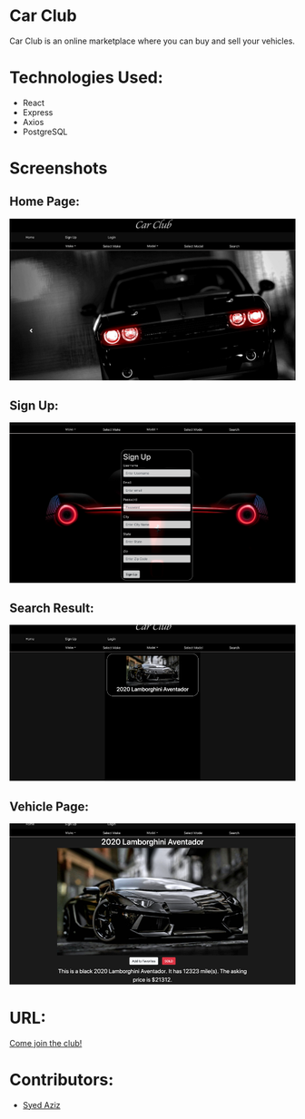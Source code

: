 # Car Club

Car Club is an online marketplace where you can buy and sell your vehicles.

# Technologies Used:

- React
- Express
- Axios
- PostgreSQL

# Screenshots

## Home Page:

![Home](./src/images/home.png)

## Sign Up:

![Signup](./src/images/signup.png)

## Search Result:

![Search](./src/images/search.png)

## Vehicle Page:

![Lambo](./src/images/lambo.png)

# URL:

[Come join the club!](https://car-club-aziz.herokuapp.com/#/)

# Contributors:

- [Syed Aziz](https://github.com/syedaziz27)
